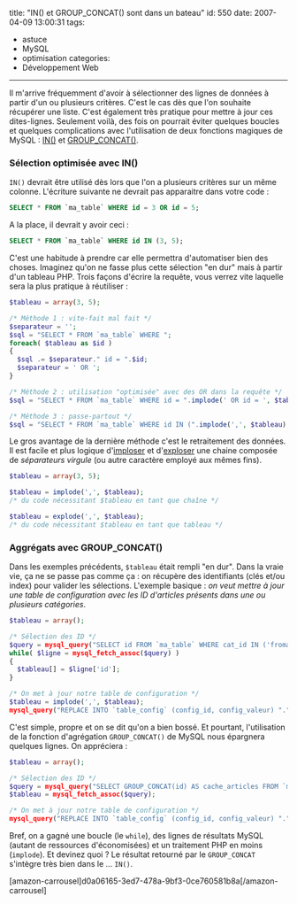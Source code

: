 title: "IN() et GROUP_CONCAT() sont dans un bateau"
id: 550
date: 2007-04-09 13:00:31
tags:
- astuce
- MySQL
- optimisation
categories:
- Développement Web
---

Il m'arrive fréquemment d'avoir à sélectionner des lignes de données à partir d'un ou plusieurs critères. C'est le cas dès que l'on souhaite récupérer une liste. C'est également très pratique pour mettre à jour ces dites-lignes. Seulement voilà, des fois on pourrait éviter quelques boucles et quelques complications avec l'utilisation de deux fonctions magiques de MySQL : [IN()](http://dev.mysql.com/doc/refman/4.1/en/comparison-operators.html) et [GROUP_CONCAT()](http://dev.mysql.com/doc/refman/4.1/en/group-by-functions.html).
<!--more-->

### Sélection optimisée avec IN()

`IN()` devrait être utilisé dès lors que l'on a plusieurs critères sur un même colonne.
L'écriture suivante ne devrait pas apparaitre dans votre code :

```sql
SELECT * FROM `ma_table` WHERE id = 3 OR id = 5;
```

A la place, il devrait y avoir ceci :

```sql
SELECT * FROM `ma_table` WHERE id IN (3, 5);
```

C'est une habitude à prendre car elle permettra d'automatiser bien des choses. Imaginez qu'on ne fasse plus cette sélection "en dur" mais à partir d'un tableau PHP. Trois façons d'écrire la requête, vous verrez vite laquelle sera la plus pratique à réutiliser :

```php
$tableau = array(3, 5);

/* Méthode 1 : vite-fait mal fait */
$separateur = '';
$sql = "SELECT * FROM `ma_table` WHERE ";
foreach( $tableau as $id )
{
  $sql .= $separateur." id = ".$id;
  $separateur = ' OR ';
}

/* Méthode 2 : utilisation "optimisée" avec des OR dans la requête */
$sql = "SELECT * FROM `ma_table` WHERE id = ".implode(' OR id = ', $tableau);

/* Méthode 3 : passe-partout */
$sql = "SELECT * FROM `ma_table` WHERE id IN (".implode(',', $tableau).")";
```

Le gros avantage de la dernière méthode c'est le retraitement des données.
Il est facile et plus logique d'[imploser](http://fr.php.net/implode) et
d'[exploser](http://fr.php.net/manual/fr/function.explode.php) une chaine composée
de _séparateurs virgule_ (ou autre caractère employé aux mêmes fins).

```php
$tableau = array(3, 5);

$tableau = implode(',', $tableau);
/* du code nécessitant $tableau en tant que chaîne */

$tableau = explode(',', $tableau);
/* du code nécessitant $tableau en tant que tableau */
```

### Aggrégats avec GROUP_CONCAT()

Dans les exemples précédents, `$tableau` était rempli "en dur". Dans la vraie vie, ça ne se passe pas comme ça : on récupère des identifiants (clés et/ou index) pour valider les sélections. L'exemple basique : _on veut mettre à jour une table de configuration avec les ID d'articles présents dans une ou plusieurs catégories_.

```php
$tableau = array();

/* Sélection des ID */
$query = mysql_query("SELECT id FROM `ma_table` WHERE cat_id IN ('fromage', 'tortues');");
while( $ligne = mysql_fetch_assoc($query) )
{
  $tableau[] = $ligne['id'];
}

/* On met à jour notre table de configuration */
$tableau = implode(',', $tableau);
mysql_query("REPLACE INTO `table_config` (config_id, config_valeur) "."('cache_articles', '{$tableau}')");
```

C'est simple, propre et on se dit qu'on a bien bossé. Et pourtant, l'utilisation
de la fonction d'agrégation `GROUP_CONCAT()` de MySQL nous épargnera quelques lignes.
On appréciera :

```php
$tableau = array();

/* Sélection des ID */
$query = mysql_query("SELECT GROUP_CONCAT(id) AS cache_articles FROM `ma_table` WHERE cat_id IN ('fromage', 'tortues');");
$tableau = mysql_fetch_assoc($query);

/* On met à jour notre table de configuration */
mysql_query("REPLACE INTO `table_config` (config_id, config_valeur) "."('cache_articles', '{$tableau['cache_articles']}'");
```

Bref, on a gagné une boucle (le `while`), des lignes de résultats MySQL
(autant de ressources d'économisées) et un traitement PHP en moins (`implode`).
Et devinez quoi ? Le résultat retourné par le `GROUP_CONCAT`
s'intègre très bien dans le ... `IN()`.

[amazon-carrousel]d0a06165-3ed7-478a-9bf3-0ce760581b8a[/amazon-carrousel]